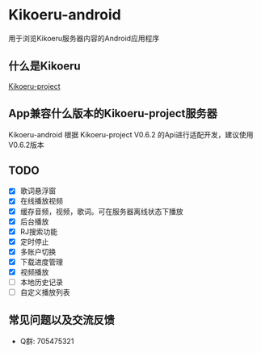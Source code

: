 # Kikoeru-android
用于浏览Kikoeru服务器内容的Android应用程序
## 什么是Kikoeru
[Kikoeru-project][1]
## App兼容什么版本的Kikoeru-project服务器
Kikoeru-android 根据 Kikoeru-project V0.6.2 的Api进行适配开发，建议使用V0.6.2版本
## TODO
- [x] 歌词悬浮窗
- [x] 在线播放视频
- [x] 缓存音频，视频，歌词。可在服务器离线状态下播放
- [x] 后台播放
- [x] RJ搜索功能
- [x] 定时停止
- [x] 多账户切换
- [x] 下载进度管理
- [x] 视频播放
- [ ] 本地历史记录
- [ ] 自定义播放列表
## 常见问题以及交流反馈
- Q群: 705475321



  [1]: https://github.com/kikoeru-project/kikoeru-express
